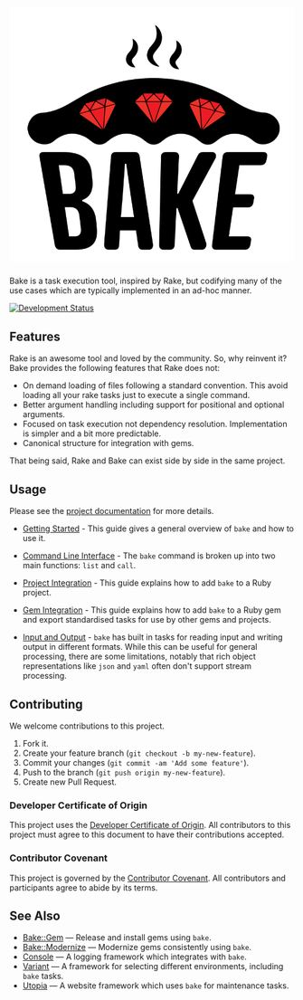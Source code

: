 # ![Bake](logo.svg)

Bake is a task execution tool, inspired by Rake, but codifying many of the use cases which are typically implemented in an ad-hoc manner.

[![Development Status](https://github.com/ioquatix/bake/workflows/Test/badge.svg)](https://github.com/ioquatix/bake/actions?workflow=Test)

## Features

Rake is an awesome tool and loved by the community. So, why reinvent it? Bake provides the following features that Rake does not:

  - On demand loading of files following a standard convention. This avoid loading all your rake tasks just to execute a single command.
  - Better argument handling including support for positional and optional arguments.
  - Focused on task execution not dependency resolution. Implementation is simpler and a bit more predictable.
  - Canonical structure for integration with gems.

That being said, Rake and Bake can exist side by side in the same project.

## Usage

Please see the [project documentation](https://ioquatix.github.io/bake/) for more details.

  - [Getting Started](https://ioquatix.github.io/bake/guides/getting-started/index) - This guide gives a general overview of `bake` and how to use it.

  - [Command Line Interface](https://ioquatix.github.io/bake/guides/command-line-interface/index) - The `bake` command is broken up into two main functions: `list` and `call`.

  - [Project Integration](https://ioquatix.github.io/bake/guides/project-integration/index) - This guide explains how to add `bake` to a Ruby project.

  - [Gem Integration](https://ioquatix.github.io/bake/guides/gem-integration/index) - This guide explains how to add `bake` to a Ruby gem and export standardised tasks for use by other gems and projects.

  - [Input and Output](https://ioquatix.github.io/bake/guides/input-and-output/index) - `bake` has built in tasks for reading input and writing output in different formats. While this can be useful for general processing, there are some limitations, notably that rich object representations like `json` and `yaml` often don't support stream processing.

## Contributing

We welcome contributions to this project.

1.  Fork it.
2.  Create your feature branch (`git checkout -b my-new-feature`).
3.  Commit your changes (`git commit -am 'Add some feature'`).
4.  Push to the branch (`git push origin my-new-feature`).
5.  Create new Pull Request.

### Developer Certificate of Origin

This project uses the [Developer Certificate of Origin](https://developercertificate.org/). All contributors to this project must agree to this document to have their contributions accepted.

### Contributor Covenant

This project is governed by the [Contributor Covenant](https://www.contributor-covenant.org/). All contributors and participants agree to abide by its terms.

## See Also

  - [Bake::Gem](https://github.com/ioquatix/bake-gem) — Release and install gems using `bake`.
  - [Bake::Modernize](https://github.com/ioquatix/bake-modernize) — Modernize gems consistently using `bake`.
  - [Console](https://github.com/socketry/console) — A logging framework which integrates with `bake`.
  - [Variant](https://github.com/socketry/variant) — A framework for selecting different environments, including `bake` tasks.
  - [Utopia](https://github.com/socketry/utopia) — A website framework which uses `bake` for maintenance tasks.
